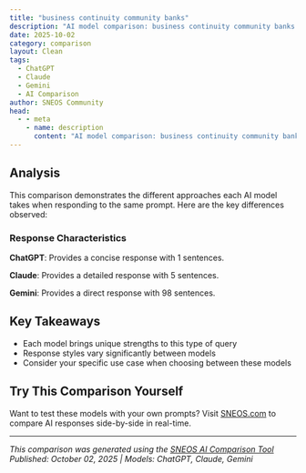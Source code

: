 ```yaml
---
title: "business continuity community banks"
description: "AI model comparison: business continuity community banks..."
date: 2025-10-02
category: comparison
layout: Clean
tags:
  - ChatGPT
  - Claude
  - Gemini
  - AI Comparison
author: SNEOS Community
head:
  - - meta
    - name: description
      content: "AI model comparison: business continuity community banks..."
---
```


<ChatComparison
  title="business continuity community banks"
  prompt="business continuity community banks"
  :responses='{
    "ChatGPT": "Business continuity is a critical concern for community banks, as these institutions must ensure that they can continue to operate effectively during and after various disruptions, whether they are natural disasters, cyber attacks, or other emergencies. Here are several key considerations and practices for business continuity planning in community banks:\n\n### 1. **Risk Assessment**\n   - **Identify Threats**: Community banks should perform regular risk assessments to identify potential threats to their operations. This includes natural disasters (floods, hurricanes), technological failures (system outages), and human threats (fraud, cyber attacks).\n   - **Impact Analysis**: Evaluate the potential impact of these threats on operations, reputation, and financial stability.\n\n### 2. **Business Continuity Plan (BCP) Development**\n   - **Plan Creation**: Develop a comprehensive business continuity plan that outlines how the bank will respond to various types of disruptions. This should include procedures for maintaining critical operations, communication plans, and resource allocations.\n   - **Roles and Responsibilities**: Clearly define roles and responsibilities for staff during a crisis. Employees should know who to contact and what actions to take.\n\n### 3. **Data Backup and IT Continuity**\n   - **Data Protection**: Ensure regular backups of critical data and systems. This may include off-site backups or cloud storage solutions.\n   - **IT Continuity Plans**: Have a plan in place for maintaining IT services, including alternative systems, failover procedures, and recovery strategies to restore operations quickly.\n\n### 4. **Communication Strategy**\n   - **Internal Communication**: Establish protocols for internal communication during a crisis to keep employees informed and coordinated.\n   - **External Communication**: Develop a strategy for communicating with customers, regulators, and other stakeholders to provide updates and maintain trust.\n\n### 5. **Training and Exercises**\n   - **Staff Training**: Train employees on the business continuity plan, their roles, and procedures. Regular training sessions can ensure everyone knows what to do in an emergency.\n   - **Simulated Exercises**: Conduct tabletop exercises and simulations to test the effectiveness of the BCP. This helps identify gaps and areas for improvement.\n\n### 6. **Regulatory Compliance**\n   - **Adhere to Regulations**: Community banks must comply with various federal and state regulations relating to business continuity and disaster recovery. This includes guidelines from institutions like the Federal Reserve, FDIC, and OCC.\n   - **Regular Review and Updates**: The BCP should be reviewed and updated regularly to incorporate changes in operations, technology, and regulations.\n\n### 7. **Community Engagement**\n   - **Community Support**: Engage with the community to provide resources and support during crises. This can strengthen relationships and enhance trust.\n   - **Collaboration with Local Agencies**: Partner with local emergency management and response agencies to enhance preparedness and response capabilities.\n\n### 8. **Review and Continuous Improvement**\n   - **Feedback Loop**: After any incident or drill, gather feedback and conduct a thorough review of what worked and what didn’t. This will help refine the business continuity plan for future preparedness.\n\nBy implementing these strategies, community banks can enhance their resilience and ensure they can continue to serve their customers and communities during challenging times.",
    "Claude": "# Business Continuity for Community Banks\n\nCommunity banks face unique challenges in maintaining business continuity due to their size, resources, and local focus. Here\u0027s a comprehensive overview:\n\n## Key Business Continuity Challenges\n\n### **Resource Constraints**\n- Limited IT staff and budgets\n- Difficulty maintaining redundant systems\n- Competing priorities for investment\n- Smaller vendor networks\n\n### **Regulatory Requirements**\n- FFIEC guidance on business continuity\n- State banking regulations\n- FDIC expectations\n- Compliance documentation needs\n\n## Essential Components of a BCP\n\n### **1. Risk Assessment**\n- Natural disasters (floods, storms, earthquakes)\n- Cyber attacks and data breaches\n- Pandemic/health emergencies\n- Power outages and infrastructure failures\n- Key personnel loss\n\n### **2. Critical Functions Identification**\n- Core banking operations\n- ATM/debit card services\n- Online/mobile banking\n- Loan processing\n- Regulatory reporting\n- Customer service\n\n### **3. Recovery Strategies**\n- **Technology**: Cloud-based backup systems, alternate processing sites\n- **Facilities**: Backup locations, remote work capabilities\n- **Personnel**: Cross-training, succession planning\n- **Communications**: Multiple contact methods, crisis communication plans\n\n## Best Practices for Community Banks\n\n### **Cost-Effective Solutions**\n- **Shared services** with other community banks\n- **Cloud-based** disaster recovery services\n- **Vendor partnerships** for critical functions\n- **Regional consortiums** for resource sharing\n\n### **Technology Considerations**\n- Regular data backups (onsite and offsite)\n- Cybersecurity incident response plans\n- Mobile banking continuity\n- Communication systems redundancy\n\n### **Staffing Strategies**\n- Cross-train employees on critical functions\n- Develop succession plans for key roles\n- Create emergency contact protocols\n- Plan for remote work capabilities\n\n## Testing and Maintenance\n\n### **Regular Testing Schedule**\n- Quarterly tabletop exercises\n- Annual full-scale tests\n- Technology recovery tests\n- Communication system tests\n\n### **Plan Updates**\n- Review after any significant changes\n- Annual comprehensive review\n- Post-incident analysis and updates\n- Regulatory requirement changes\n\n## Regulatory Resources\n\n### **Key Guidance Documents**\n- FFIEC Business Continuity Planning Booklet\n- FDIC Financial Institution Letters\n- State banking authority guidance\n- Industry best practice publications\n\n### **Documentation Requirements**\n- Written business continuity plan\n- Risk assessments\n- Testing results and remediation\n- Board approval and oversight documentation\n\n## Common Pitfalls to Avoid\n\n- Inadequate testing of recovery procedures\n- Failure to update contact information\n- Insufficient communication with customers\n- Overlooking vendor dependencies\n- Inadequate board and senior management involvement\n\n## Industry Resources\n\n### **Organizations**\n- Independent Community Bankers of America (ICBA)\n- Conference of State Bank Supervisors (CSBS)\n- American Bankers Association (ABA)\n- Local banker associations\n\n### **Vendor Solutions**\n- Core processing backup services\n- Disaster recovery as a service (DRaaS)\n- Business continuity consulting\n- Shared branching networks\n\nWould you like me to elaborate on any specific aspect of business continuity planning for community banks, such as regulatory requirements, technology solutions, or implementation strategies?",
    "Gemini": "Okay, let\u0027s break down business continuity planning (BCP) for community banks, covering the key aspects and considerations.\n\n**What is Business Continuity Planning (BCP)?**\n\nBusiness Continuity Planning is the process of creating a proactive strategy to ensure that critical business functions can continue operating during and after a disruptive event.  It\u0027s about minimizing downtime and losses.  For community banks, this is especially crucial because they are often deeply embedded in the economic health of their local communities.\n\n**Why is BCP Important for Community Banks?**\n\n*   **Protecting Assets:**  BCP safeguards the bank\u0027s physical assets (buildings, equipment), data, and intellectual property.\n*   **Maintaining Operations:** Enables the bank to continue providing essential services to customers (deposits, loans, payments) during disruptions.\n*   **Regulatory Compliance:** Financial institutions are required by regulators (e.g., FDIC, OCC, Federal Reserve) to have robust BCPs.  Failure to comply can result in penalties.\n*   **Reputation Management:**  A well-executed BCP demonstrates to customers and the community that the bank is resilient and trustworthy. Loss of customer confidence can be devastating.\n*   **Financial Stability:**  Minimizing downtime protects revenue streams and avoids costly recovery expenses.\n*   **Legal and Contractual Obligations:** Banks have legal and contractual obligations to customers and partners that must be met, even during disruptions.\n\n**Key Elements of a Community Bank BCP:**\n\nA comprehensive BCP for a community bank should address these core areas:\n\n1.  **Risk Assessment:**\n\n    *   **Identify Potential Threats:** Natural disasters (hurricanes, floods, earthquakes), cyberattacks, power outages, pandemics, supply chain disruptions, internal fraud, terrorism, civil unrest, and more.\n    *   **Assess Vulnerabilities:** Analyze the bank\u0027s weaknesses that could be exploited by these threats.\n    *   **Determine Impact:** Evaluate the potential financial, operational, and reputational consequences of each threat.  This is often done through a Business Impact Analysis (BIA).\n\n2.  **Business Impact Analysis (BIA):**\n\n    *   **Identify Critical Business Functions:** Determine which functions are most essential to the bank\u0027s survival (e.g., deposit processing, loan servicing, ATM operations, online banking).\n    *   **Determine Recovery Time Objectives (RTOs):**  Establish the maximum acceptable downtime for each critical function. How long can it be down before it causes unacceptable damage? (e.g., Deposit processing: 4 hours RTO)\n    *   **Determine Recovery Point Objectives (RPOs):**  Define the maximum acceptable data loss for each critical function. How much data can be lost before it becomes problematic? (e.g., Loan data: 24 hours RPO)\n    *   **Identify Resources:**  Pinpoint the people, technology, facilities, and data required to perform each critical function.\n\n3.  **BCP Strategies:**\n\n    *   **Prevention:** Implement measures to reduce the likelihood of disruptions (e.g., cybersecurity measures, physical security, employee training).\n    *   **Mitigation:**  Develop strategies to minimize the impact of disruptions if they occur (e.g., backup power systems, data backups, offsite storage, employee cross-training).\n    *   **Recovery:**  Define procedures to restore critical business functions as quickly as possible (e.g., data recovery plans, alternate work locations, communication plans).\n    *   **Continuity of Operations (COOP):**  Specific plans to ensure key functions continue during a disruption.\n\n4.  **Specific Plan Components:**\n\n    *   **Data Backup and Recovery:**  Regular data backups, offsite storage, and tested recovery procedures.  Cloud-based solutions are becoming increasingly popular.\n    *   **IT Disaster Recovery (ITDR):**  Detailed plans for restoring IT systems and applications, including servers, networks, and communication infrastructure.  This is a major part of the overall BCP.\n    *   **Alternate Work Locations:**  Designated locations where employees can work if the primary office is unavailable.  This could include work-from-home arrangements.\n    *   **Communication Plan:**  Procedures for communicating with employees, customers, regulators, and the public during a disruption.  This includes internal and external communication strategies.\n    *   **Crisis Management Plan:**  A framework for managing a crisis situation, including decision-making processes, escalation procedures, and communication protocols.\n    *   **Pandemic Response Plan:**  (Especially relevant after COVID-19) Specific plans to address pandemic-related disruptions, including remote work policies, employee health and safety measures, and customer service adaptations.\n    *   **Cybersecurity Incident Response Plan (CSIRP):** Detailed steps to take in response to a cyberattack, including containment, eradication, recovery, and post-incident analysis.\n\n5.  **Testing and Exercising:**\n\n    *   **Regular Testing:**  BCP testing is essential to identify weaknesses and ensure that the plan works as intended.  Testing should be conducted regularly (at least annually) and should include different scenarios.\n    *   **Types of Tests:**\n        *   **Tabletop Exercises:**  A discussion-based exercise where key personnel walk through the BCP scenarios.\n        *   **Functional Exercises:**  A simulated exercise that tests specific components of the BCP (e.g., data recovery).\n        *   **Full-Scale Exercises:**  A comprehensive exercise that simulates a real disruption and involves all relevant personnel and resources.\n    *   **Documentation:**  Document all test results and any necessary plan revisions.\n\n6.  **Maintenance and Review:**\n\n    *   **Regular Review:**  The BCP should be reviewed and updated regularly (at least annually) to reflect changes in the bank\u0027s operations, technology, and risk environment.\n    *   **Change Management:**  Establish a process for managing changes to the BCP to ensure that all updates are properly documented and communicated.\n    *   **Training:**  Provide ongoing training to employees on their roles and responsibilities in the BCP.\n\n**Challenges for Community Banks:**\n\n*   **Limited Resources:** Community banks often have smaller budgets and fewer staff dedicated to BCP than larger institutions.\n*   **Technology Expertise:** Maintaining the necessary IT expertise to develop and implement effective BCP strategies can be a challenge.\n*   **Complexity:** Developing a comprehensive BCP can be complex and time-consuming, especially for smaller institutions.\n*   **Keeping Up with Threats:**  The threat landscape is constantly evolving, so it\u0027s important to stay informed about emerging risks and update the BCP accordingly.\n*   **Employee Awareness:**  Ensuring that all employees are aware of the BCP and their roles in it can be difficult.\n\n**Tips for Community Banks:**\n\n*   **Start Simple:** Begin with a basic BCP that addresses the most critical functions and gradually expand it over time.\n*   **Prioritize:** Focus on the most likely and impactful threats.\n*   **Leverage External Resources:** Consider using consultants or managed service providers to assist with BCP development and testing.  Look to industry organizations for guidance.\n*   **Collaborate:**  Partner with other community banks to share resources and best practices.\n*   **Training, Training, Training:** Regular BCP training for all staff is critical.\n*   **Document Everything:**  Document the BCP thoroughly, including all procedures, contact information, and test results.\n*   **Automate Where Possible:** Implement automation to streamline BCP processes and reduce the risk of human error.\n*   **Cloud Adoption:**  Explore cloud-based solutions for data backup, disaster recovery, and other BCP needs.\n*   **Focus on Communication:** A clear and effective communication plan is essential for managing a crisis.\n*   **Executive Support:** Obtain strong support from the bank\u0027s leadership team to ensure that BCP is a priority.\n*   **Cybersecurity First:**  Given the increase in cyberattacks, cybersecurity should be a core component of the BCP.\n\n**Regulatory Guidance:**\n\nCommunity banks should be familiar with the following regulatory guidance:\n\n*   **FDIC:**  FDIC Supervisory Guidance on Business Continuity Planning\n*   **OCC:**  OCC Business Continuity Planning Handbook\n*   **Federal Reserve:**  Business Continuity Planning Guidance\n\n**Example Scenario:**\n\nLet\u0027s say a community bank is located in an area prone to hurricanes.  Their BCP might include:\n\n*   **Risk Assessment:** Identifying hurricanes as a major threat.\n*   **BIA:**  Determining that deposit processing, loan servicing, and ATM operations are critical functions.\n*   **Strategies:**\n    *   **Prevention:** Reinforcing the bank building, installing backup generators.\n    *   **Mitigation:**  Data backups to a secure offsite location, employee training on hurricane preparedness.\n    *   **Recovery:**  Alternate work locations for staff, a plan to restore IT systems quickly, communication plan to inform customers.\n*   **Testing:**  Conducting tabletop exercises to simulate a hurricane and test the BCP.\n\n**In Conclusion:**\n\nBusiness continuity planning is an essential part of risk management for community banks.  A well-developed and tested BCP can help protect the bank\u0027s assets, maintain operations, comply with regulations, and preserve its reputation in the face of disruptive events.  While resources can be a challenge, a pragmatic and prioritized approach, combined with leveraging external expertise and ongoing training, will position a community bank to successfully navigate any disruption.  Remember to keep the plan updated and relevant as the bank and its environment evolve.\n"
  }'
  published-date="09:53"
/>

## Analysis

This comparison demonstrates the different approaches each AI model takes when responding to the same prompt. Here are the key differences observed:

### Response Characteristics

**ChatGPT**: Provides a concise response with 1 sentences. 

**Claude**: Provides a detailed response with 5 sentences. 

**Gemini**: Provides a direct response with 98 sentences. 

## Key Takeaways

- Each model brings unique strengths to this type of query
- Response styles vary significantly between models
- Consider your specific use case when choosing between these models

## Try This Comparison Yourself

Want to test these models with your own prompts? Visit [SNEOS.com](https://sneos.com) to compare AI responses side-by-side in real-time.

---

*This comparison was generated using the [SNEOS AI Comparison Tool](https://sneos.com)*
*Published: October 02, 2025 | Models: ChatGPT, Claude, Gemini*
